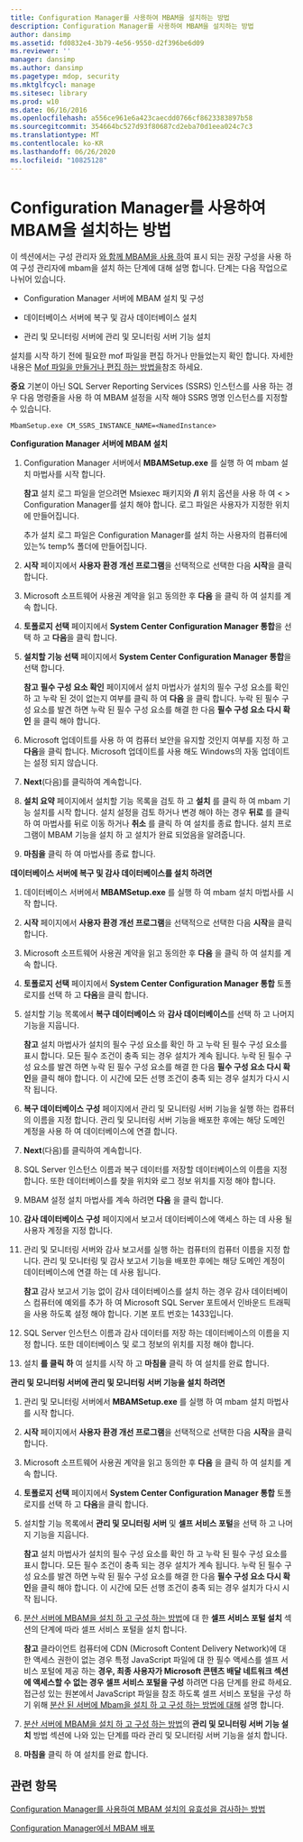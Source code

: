 ```yaml
---
title: Configuration Manager를 사용하여 MBAM을 설치하는 방법
description: Configuration Manager를 사용하여 MBAM을 설치하는 방법
author: dansimp
ms.assetid: fd0832e4-3b79-4e56-9550-d2f396be6d09
ms.reviewer: ''
manager: dansimp
ms.author: dansimp
ms.pagetype: mdop, security
ms.mktglfcycl: manage
ms.sitesec: library
ms.prod: w10
ms.date: 06/16/2016
ms.openlocfilehash: a556ce961e6a423caecdd0766cf8623383897b58
ms.sourcegitcommit: 354664bc527d93f80687cd2eba70d1eea024c7c3
ms.translationtype: MT
ms.contentlocale: ko-KR
ms.lasthandoff: 06/26/2020
ms.locfileid: "10825128"
---
```

# Configuration Manager를 사용하여 MBAM을 설치하는 방법


이 섹션에서는 구성 관리자 [와 함께 MBAM을 사용 하](getting-started---using-mbam-with-configuration-manager.md)여 표시 되는 권장 구성을 사용 하 여 구성 관리자에 mbam을 설치 하는 단계에 대해 설명 합니다. 단계는 다음 작업으로 나뉘어 있습니다.

-   Configuration Manager 서버에 MBAM 설치 및 구성

-   데이터베이스 서버에 복구 및 감사 데이터베이스 설치

-   관리 및 모니터링 서버에 관리 및 모니터링 서버 기능 설치

설치를 시작 하기 전에 필요한 mof 파일을 편집 하거나 만들었는지 확인 합니다. 자세한 내용은 [Mof 파일을 만들거나 편집 하는 방법을](how-to-create-or-edit-the-mof-files.md)참조 하세요.

**중요**  기본이 아닌 SQL Server Reporting Services (SSRS) 인스턴스를 사용 하는 경우 다음 명령줄을 사용 하 여 MBAM 설정을 시작 해야 SSRS 명명 인스턴스를 지정할 수 있습니다.

`MbamSetup.exe CM_SSRS_INSTANCE_NAME=<NamedInstance>`

 

**Configuration Manager 서버에 MBAM 설치**

1.  Configuration Manager 서버에서 **MBAMSetup.exe** 를 실행 하 여 mbam 설치 마법사를 시작 합니다.

    **참고**  설치 로그 파일을 얻으려면 Msiexec 패키지와 **/l** 위치 옵션을 사용 하 여 &lt; &gt; Configuration Manager를 설치 해야 합니다. 로그 파일은 사용자가 지정한 위치에 만들어집니다.

    추가 설치 로그 파일은 Configuration Manager를 설치 하는 사용자의 컴퓨터에 있는% temp% 폴더에 만들어집니다.

     

2.  **시작** 페이지에서 **사용자 환경 개선 프로그램**을 선택적으로 선택한 다음 **시작**을 클릭 합니다.

3.  Microsoft 소프트웨어 사용권 계약을 읽고 동의한 후 **다음** 을 클릭 하 여 설치를 계속 합니다.

4.  **토폴로지 선택** 페이지에서 **System Center Configuration Manager 통합**을 선택 하 고 **다음**을 클릭 합니다.

5.  **설치할 기능 선택** 페이지에서 **System Center Configuration Manager 통합**을 선택 합니다.

    **참고**  **필수 구성 요소 확인** 페이지에서 설치 마법사가 설치의 필수 구성 요소를 확인 하 고 누락 된 것이 없는지 여부를 클릭 하 여 **다음** 을 클릭 합니다. 누락 된 필수 구성 요소를 발견 하면 누락 된 필수 구성 요소를 해결 한 다음 **필수 구성 요소 다시 확인** 을 클릭 해야 합니다.

     

6.  Microsoft 업데이트를 사용 하 여 컴퓨터 보안을 유지할 것인지 여부를 지정 하 고 **다음**을 클릭 합니다. Microsoft 업데이트를 사용 해도 Windows의 자동 업데이트는 설정 되지 않습니다.

7.  **Next**(다음)를 클릭하여 계속합니다.

8.  **설치 요약** 페이지에서 설치할 기능 목록을 검토 하 고 **설치** 를 클릭 하 여 mbam 기능 설치를 시작 합니다. 설치 설정을 검토 하거나 변경 해야 하는 경우 **뒤로** 를 클릭 하 여 마법사를 뒤로 이동 하거나 **취소** 를 클릭 하 여 설치를 종료 합니다. 설치 프로그램이 MBAM 기능을 설치 하 고 설치가 완료 되었음을 알려줍니다.

9.  **마침을** 클릭 하 여 마법사를 종료 합니다.

**데이터베이스 서버에 복구 및 감사 데이터베이스를 설치 하려면**

1.  데이터베이스 서버에서 **MBAMSetup.exe** 를 실행 하 여 mbam 설치 마법사를 시작 합니다.

2.  **시작** 페이지에서 **사용자 환경 개선 프로그램**을 선택적으로 선택한 다음 **시작**을 클릭 합니다.

3.  Microsoft 소프트웨어 사용권 계약을 읽고 동의한 후 **다음** 을 클릭 하 여 설치를 계속 합니다.

4.  **토폴로지 선택** 페이지에서 **System Center Configuration Manager 통합** 토폴로지를 선택 하 고 **다음**을 클릭 합니다.

5.  설치할 기능 목록에서 **복구 데이터베이스** 와 **감사 데이터베이스**를 선택 하 고 나머지 기능을 지웁니다.

    **참고**  설치 마법사가 설치의 필수 구성 요소를 확인 하 고 누락 된 필수 구성 요소를 표시 합니다. 모든 필수 조건이 충족 되는 경우 설치가 계속 됩니다. 누락 된 필수 구성 요소를 발견 하면 누락 된 필수 구성 요소를 해결 한 다음 **필수 구성 요소 다시 확인**을 클릭 해야 합니다. 이 시간에 모든 선행 조건이 충족 되는 경우 설치가 다시 시작 됩니다.

     

6.  **복구 데이터베이스 구성** 페이지에서 관리 및 모니터링 서버 기능을 실행 하는 컴퓨터의 이름을 지정 합니다. 관리 및 모니터링 서버 기능을 배포한 후에는 해당 도메인 계정을 사용 하 여 데이터베이스에 연결 합니다.

7.  **Next**(다음)를 클릭하여 계속합니다.

8.  SQL Server 인스턴스 이름과 복구 데이터를 저장할 데이터베이스의 이름을 지정 합니다. 또한 데이터베이스를 찾을 위치와 로그 정보 위치를 지정 해야 합니다.

9.  MBAM 설정 설치 마법사를 계속 하려면 **다음** 을 클릭 합니다.

10. **감사 데이터베이스 구성** 페이지에서 보고서 데이터베이스에 액세스 하는 데 사용 될 사용자 계정을 지정 합니다.

11. 관리 및 모니터링 서버와 감사 보고서를 실행 하는 컴퓨터의 컴퓨터 이름을 지정 합니다. 관리 및 모니터링 및 감사 보고서 기능을 배포한 후에는 해당 도메인 계정이 데이터베이스에 연결 하는 데 사용 됩니다.

    **참고**  감사 보고서 기능 없이 감사 데이터베이스를 설치 하는 경우 감사 데이터베이스 컴퓨터에 예외를 추가 하 여 Microsoft SQL Server 포트에서 인바운드 트래픽을 사용 하도록 설정 해야 합니다. 기본 포트 번호는 1433입니다.

     

12. SQL Server 인스턴스 이름과 감사 데이터를 저장 하는 데이터베이스의 이름을 지정 합니다. 또한 데이터베이스 및 로그 정보의 위치를 지정 해야 합니다.

13. 설치 **를 클릭 하** 여 설치를 시작 하 고 **마침을** 클릭 하 여 설치를 완료 합니다.

**관리 및 모니터링 서버에 관리 및 모니터링 서버 기능을 설치 하려면**

1.  관리 및 모니터링 서버에서 **MBAMSetup.exe** 를 실행 하 여 mbam 설치 마법사를 시작 합니다.

2.  **시작** 페이지에서 **사용자 환경 개선 프로그램**을 선택적으로 선택한 다음 **시작**을 클릭 합니다.

3.  Microsoft 소프트웨어 사용권 계약을 읽고 동의한 후 **다음** 을 클릭 하 여 설치를 계속 합니다.

4.  **토폴로지 선택** 페이지에서 **System Center Configuration Manager 통합** 토폴로지를 선택 하 고 **다음**을 클릭 합니다.

5.  설치할 기능 목록에서 **관리 및 모니터링 서버** 및 **셀프 서비스 포털**을 선택 하 고 나머지 기능을 지웁니다.

    **참고**  설치 마법사가 설치의 필수 구성 요소를 확인 하 고 누락 된 필수 구성 요소를 표시 합니다. 모든 필수 조건이 충족 되는 경우 설치가 계속 됩니다. 누락 된 필수 구성 요소를 발견 하면 누락 된 필수 구성 요소를 해결 한 다음 **필수 구성 요소 다시 확인**을 클릭 해야 합니다. 이 시간에 모든 선행 조건이 충족 되는 경우 설치가 다시 시작 됩니다.

     

6.  [분산 서버에 MBAM을 설치 하 고 구성 하는 방법](how-to-install-and-configure-mbam-on-distributed-servers-mbam-2.md)에 대 한 **셀프 서비스 포털 설치** 섹션의 단계에 따라 셀프 서비스 포털을 설치 합니다.

    **참고**  클라이언트 컴퓨터에 CDN (Microsoft Content Delivery Network)에 대 한 액세스 권한이 없는 경우 특정 JavaScript 파일에 대 한 필수 액세스를 셀프 서비스 포털에 제공 하는 **경우, 최종 사용자가 Microsoft 콘텐츠 배달 네트워크 섹션에 액세스할 수 없는 경우 셀프 서비스 포털을 구성** 하려면 다음 단계를 완료 하세요. 접근성 있는 원본에서 JavaScript 파일을 참조 하도록 셀프 서비스 포털을 구성 하기 위해 [분산 된 서버에 Mbam을 설치 하 고 구성 하는 방법에 대해](how-to-install-and-configure-mbam-on-distributed-servers-mbam-2.md) 설명 합니다.

     

7.  [분산 서버에 MBAM을 설치 하 고 구성 하는 방법](how-to-install-and-configure-mbam-on-distributed-servers-mbam-2.md)의 **관리 및 모니터링 서버 기능 설치** 방법 섹션에 나와 있는 단계를 따라 관리 및 모니터링 서버 기능을 설치 합니다.

8.  **마침을** 클릭 하 여 설치를 완료 합니다.

## 관련 항목


[Configuration Manager를 사용하여 MBAM 설치의 유효성을 검사하는 방법](how-to-validate-the-mbam-installation-with-configuration-manager.md)

[Configuration Manager에서 MBAM 배포](deploying-mbam-with-configuration-manager-mbam2.md)

 

 





